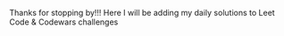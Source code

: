 Thanks for stopping by!!!
Here I will be adding my daily solutions to Leet Code & Codewars challenges
